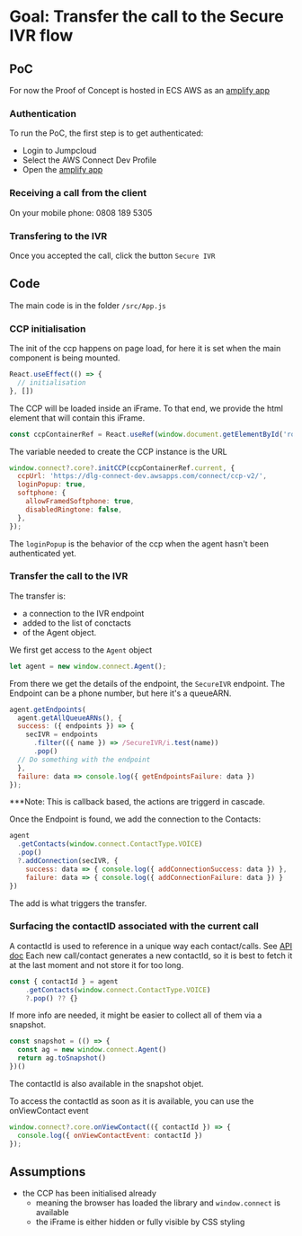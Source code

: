 # Goal: Transfer the call to the Secure IVR flow
## PoC

For now the Proof of Concept is hosted in ECS AWS as an [amplify app](https://main.d312cw88l3c3jl.amplifyapp.com/)

### Authentication
To run the PoC, the first step is to get authenticated:
  - Login to Jumpcloud
  - Select the AWS Connect Dev Profile
  - Open the [amplify app](https://main.d312cw88l3c3jl.amplifyapp.com/)
### Receiving a call from the client
On your mobile phone: 0808 189 5305

### Transfering to the IVR
Once you accepted the call, click the button `Secure IVR`

## Code

The main code is in the folder `/src/App.js`

### CCP initialisation

The init of the ccp happens on page load, for here it is set when the main component is being mounted.
```js
React.useEffect(() => {
  // initialisation
}, [])
```

The CCP will be loaded inside an iFrame. To that end, we provide the html element that will contain this iFrame.
```js
const ccpContainerRef = React.useRef(window.document.getElementById('root'))
```

The variable needed to create the CCP instance is the URL
```js
window.connect?.core?.initCCP(ccpContainerRef.current, {
  ccpUrl: 'https://dlg-connect-dev.awsapps.com/connect/ccp-v2/',
  loginPopup: true,
  softphone: {
    allowFramedSoftphone: true,
    disabledRingtone: false,
  },
});
```
The `loginPopup` is the behavior of the ccp when the agent hasn't been authenticated yet.

### Transfer the call to the IVR
The transfer is: 
- a connection to the IVR endpoint 
- added to the list of conctacts 
- of the Agent object. 

We first get access to the `Agent` object
```js
let agent = new window.connect.Agent();
```

From there we get the details of the endpoint, the `SecureIVR` endpoint.
The Endpoint can be a phone number, but here it's a queueARN. 
```js
agent.getEndpoints(
  agent.getAllQueueARNs(), {
  success: ({ endpoints }) => {
    secIVR = endpoints
      .filter(({ name }) => /SecureIVR/i.test(name))
      .pop()
  // Do something with the endpoint
  },
  failure: data => console.log({ getEndpointsFailure: data })
});
```
***Note: This is callback based, the actions are triggerd in cascade.

Once the Endpoint is found, we add the connection to the Contacts:
```js
agent
  .getContacts(window.connect.ContactType.VOICE)
  .pop()
  ?.addConnection(secIVR, {
    success: data => { console.log({ addConnectionSuccess: data }) },
    failure: data => { console.log({ addConnectionFailure: data }) }
})
```
The add is what triggers the transfer.

### Surfacing the contactID associated with the current call

A contactId is used to reference in a unique way each contact/calls.
See [API doc](https://github.com/amazon-connect/amazon-connect-streams/blob/master/Documentation.md#contactgetcontactid)
Each new call/contact generates a new contactId, so it is best to fetch it at the
last moment and not store it for too long.
```js
const { contactId } = agent
    .getContacts(window.connect.ContactType.VOICE)
    ?.pop() ?? {}
```

If more info are needed, it might be easier to collect all of them via a snapshot.
```js
const snapshot = (() => { 
  const ag = new window.connect.Agent()
  return ag.toSnapshot()
})() 
```
The contactId is also available in the snapshot objet.

To access the contactId as soon as it is available, you can use the onViewContact event
```js
window.connect?.core.onViewContact(({ contactId }) => {
  console.log({ onViewContactEvent: contactId })
});
```

## Assumptions
- the CCP has been initialised already
  - meaning the browser has loaded the library and `window.connect` is available
  - the iFrame is either hidden or fully visible by CSS styling


